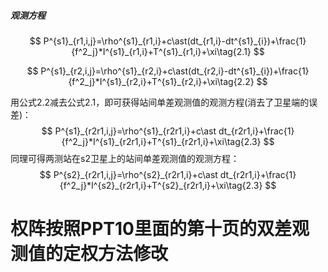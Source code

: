 ##### 观测方程

$$
P^{s1}_{r1,i,j}=\rho^{s1}_{r1,i}+c\ast(dt_{r1,i}-dt^{s1}_{i})+\frac{1}{f^2_j}*I^{s1}_{r1,i}+T^{s1}_{r1,i}+\xi\tag{2.1}
$$

$$
P^{s1}_{r2,i,j}=\rho^{s1}_{r2,i}+c\ast(dt_{r2,i}-dt^{s1}_{i})+\frac{1}{f^2_j}*I^{s1}_{r2,i}+T^{s1}_{r2,i}+\xi\tag{2.2}
$$

用公式2.2减去公式2.1，即可获得站间单差观测值的观测方程(消去了卫星端的误差)：
$$
P^{s1}_{r2r1,i,j}=\rho^{s1}_{r2r1,i}+c\ast dt_{r2r1,i}+\frac{1}{f^2_j}*I^{s1}_{r2r1,i}+T^{s1}_{r2r1,i}+\xi\tag{2.3}
$$
同理可得两测站在s2卫星上的站间单差观测值的观测方程：
$$
P^{s2}_{r2r1,i,j}=\rho^{s2}_{r2r1,i}+c\ast dt_{r2r1,i}+\frac{1}{f^2_j}*I^{s2}_{r2r1,i}+T^{s2}_{r2r1,i}+\xi\tag{2.3}
$$




# 权阵按照PPT10里面的第十页的双差观测值的定权方法修改
